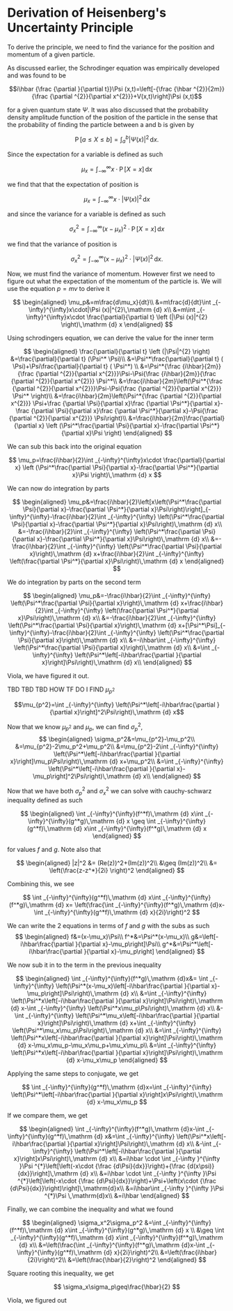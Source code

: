 # Derivation of Heisenberg's Uncertainty Principle

To derive the principle, we need to find the variance for the position and momentum of a given particle.

As discussed earlier, the Schrodinger equation was empirically developed and was found to be

$$i\hbar {\frac {\partial }{\partial t}}\Psi (x,t)=\left[-{\frac {\hbar ^{2}}{2m}}{\frac {\partial ^{2}}{\partial x^{2}}}+V(x,t)\right]\Psi (x,t)$$

for a given quantum state $\Psi$. It was also discussed that the probability density amplitude function of the position of the particle in the sense that the probability of finding the particle between a and b is given by

$$\operatorname {P} [a\leq X\leq b]=\int _{a}^{b}|\Psi (x)|^{2}\,\mathrm {d} x.$$

Since the expectation for a variable is defined as such

$$\mu_x=\int _{-\infty}^{\infty}x\cdot\operatorname {P} [X=x]\,\mathrm {d} x$$

we find that that the expectation of position is

$$\mu_x=\int _{-\infty}^{\infty}x\cdot|\Psi (x)|^{2}\,\mathrm {d} x$$

and since the variance for a variable is defined as such

$$\sigma_x^2=\int _{-\infty}^{\infty}{(x-\mu_x)}^2\cdot\operatorname {P} [X=x]\,\mathrm {d} x$$

we find that the variance of position is

$$\sigma_x^2=\int _{-\infty}^{\infty}{(x-\mu_x)}^2\cdot|\Psi (x)|^{2}\,\mathrm {d} x.$$

Now, we must find the variance of momentum. However first we need to figure  out what the expectation of the momentum of the particle is. We will use the equation $p=mv$ to derive it

$$
\begin{aligned}
\mu_p&=m\frac{d\mu_x}{dt}\\
&=m\frac{d}{dt}\int _{-\infty}^{\infty}x\cdot|\Psi (x)|^{2}\,\mathrm {d} x\\
&=m\int _{-\infty}^{\infty}x\cdot \frac{\partial}{\partial t} \left (|\Psi (x)|^{2} \right)\,\mathrm {d} x
\end{aligned}
$$

Using schrodingers equation, we can derive the value for the inner term

$$
\begin{aligned}
\frac{\partial}{\partial t} \left (|\Psi|^{2} \right)
&=\frac{\partial}{\partial t} (\Psi^* \Psi)\\
&=\Psi^*\frac{\partial}{\partial t} ( \Psi)+\Psi\frac{\partial}{\partial t} ( \Psi^*) \\
&=\Psi^*{\frac {i\hbar}{2m}}{\frac {\partial ^{2}}{\partial x^{2}}}\Psi-\Psi{\frac {i\hbar}{2m}}{\frac {\partial ^{2}}{\partial x^{2}}} \Psi^*\\
&=\frac{i\hbar}{2m}\left(\Psi^*{\frac {\partial ^{2}}{\partial x^{2}}}\Psi-\Psi{\frac {\partial ^{2}}{\partial x^{2}}} \Psi^* \right)\\
&=\frac{i\hbar}{2m}\left(\Psi^*{\frac {\partial ^{2}}{\partial x^{2}}} \Psi+\frac {\partial \Psi}{\partial x}\frac {\partial \Psi^*}{\partial x}-\frac {\partial \Psi}{\partial x}\frac {\partial \Psi^*}{\partial x}-\Psi{\frac {\partial ^{2}}{\partial x^{2}}} \Psi\right)\\
&=\frac{i\hbar}{2m}\frac{\partial}{\partial x} \left (\Psi^*\frac{\partial \Psi}{\partial x}-\frac{\partial \Psi^*}{\partial x}\Psi \right)
\end{aligned}
$$

We can sub this back into the original equation

$$
\mu_p=\frac{i\hbar}{2}\int _{-\infty}^{\infty}x\cdot \frac{\partial}{\partial x} \left (\Psi^*\frac{\partial \Psi}{\partial x}-\frac{\partial \Psi^*}{\partial x}\Psi \right)\,\mathrm {d} x
$$

We can now do integration by parts

$$
\begin{aligned}
\mu_p&=\frac{i\hbar}{2}\left[x\left(\Psi^*\frac{\partial \Psi}{\partial x}-\frac{\partial \Psi^*}{\partial x}\Psi\right)\right]_{-\infty}^{\infty}-\frac{i\hbar}{2}\int _{-\infty}^{\infty} \left(\Psi^*\frac{\partial \Psi}{\partial x}-\frac{\partial \Psi^*}{\partial x}\Psi\right)\,\mathrm {d} x\\
&=-\frac{i\hbar}{2}\int _{-\infty}^{\infty} \left(\Psi^*\frac{\partial \Psi}{\partial x}-\frac{\partial \Psi^*}{\partial x}\Psi\right)\,\mathrm {d} x\\
&=-\frac{i\hbar}{2}\int _{-\infty}^{\infty} \left(\Psi^*\frac{\partial \Psi}{\partial x}\right)\,\mathrm {d} x+\frac{i\hbar}{2}\int _{-\infty}^{\infty} \left(\frac{\partial \Psi^*}{\partial x}\Psi\right)\,\mathrm {d} x
\end{aligned}
$$

We do integration by parts on the second term

$$
\begin{aligned}
\mu_p&=-\frac{i\hbar}{2}\int _{-\infty}^{\infty} \left(\Psi^*\frac{\partial \Psi}{\partial x}\right)\,\mathrm {d} x+\frac{i\hbar}{2}\int _{-\infty}^{\infty} \left(\frac{\partial \Psi^*}{\partial x}\Psi\right)\,\mathrm {d} x\\
&=-\frac{i\hbar}{2}\int _{-\infty}^{\infty} \left(\Psi^*\frac{\partial \Psi}{\partial x}\right)\,\mathrm {d} x+[\Psi^*\Psi]_{-\infty}^{\infty}-\frac{i\hbar}{2}\int _{-\infty}^{\infty} \left(\Psi^*\frac{\partial \Psi}{\partial x}\right)\,\mathrm {d} x\\
&=-i\hbar\int _{-\infty}^{\infty} \left(\Psi^*\frac{\partial \Psi}{\partial x}\right)\,\mathrm {d} x\\
&=\int _{-\infty}^{\infty} \left(\Psi^*\left[-i\hbar\frac{\partial }{\partial x}\right]\Psi\right)\,\mathrm {d} x\\
\end{aligned}
$$

Viola, we have figured it out.

TBD TBD TBD HOW TF DO I FIND $\mu_{p^2}$

$$\mu_{p^2}=\int _{-\infty}^{\infty} \left(\Psi^*\left[-i\hbar\frac{\partial }{\partial x}\right]^2\Psi\right)\,\mathrm {d} x$$

Now that we know $\mu_{p^2}$ and $\mu_p$, we can find $\sigma_p^2$,
$$
\begin{aligned}
\sigma_p^2&=\mu_{p^2}-\mu_p^2\\
&=\mu_{p^2}-2\mu_p^2+\mu_p^2\\
&=\mu_{p^2}-2\int _{-\infty}^{\infty} \left(\Psi^*\left[-i\hbar\frac{\partial }{\partial x}\right]\mu_p\Psi\right)\,\mathrm {d} x+\mu_p^2\\
&=\int _{-\infty}^{\infty} \left(\Psi^*\left[-i\hbar\frac{\partial }{\partial x}-\mu_p\right]^2\Psi\right)\,\mathrm {d} x\\
\end{aligned}
$$

Now that we have both $\sigma_p^2$ and $\sigma_x^2$ we can solve with cauchy-schwarz inequality defined as such

$$
\begin{aligned}
\int _{-\infty}^{\infty}(f^*f)\,\mathrm {d} x\int _{-\infty}^{\infty}(g^*g)\,\mathrm {d} x \geq \int _{-\infty}^{\infty}(g^*f)\,\mathrm {d} x\int _{-\infty}^{\infty}(f^*g)\,\mathrm {d} x
\end{aligned}
$$

for values $f$ and $g$. Note also that

$$
\begin{aligned}
|z|^2 &= (Re(z))^2+(Im(z))^2\\
&\geq (Im(z))^2\\
&= \left(\frac{z-z^*}{2i} \right)^2
\end{aligned}
$$

Combining this, we see

$$
\int _{-\infty}^{\infty}(g^*f)\,\mathrm {d} x\int _{-\infty}^{\infty}(f^*g)\,\mathrm {d} x= \left(\frac{\int _{-\infty}^{\infty}(f^*g)\,\mathrm {d}x-\int _{-\infty}^{\infty}(g^*f)\,\mathrm {d} x}{2i}\right)^2
$$

We can write the 2 equations in terms of $f$ and $g$ with the subs as such
$$
\begin{aligned}
f&=(x-\mu_x)\Psi\\
f^*&=\Psi^*(x-\mu_x)\\
g&=\left[-i\hbar\frac{\partial }{\partial x}-\mu_p\right]\Psi\\
g^*&=\Psi^*\left[-i\hbar\frac{\partial }{\partial x}-\mu_p\right]
\end{aligned}
$$

We now sub it in to the term in the previous inequality

$$
\begin{aligned}
\int _{-\infty}^{\infty}(f^*g)\,\mathrm {d}x&= \int _{-\infty}^{\infty} \left(\Psi^*(x-\mu_x)\left[-i\hbar\frac{\partial }{\partial x}-\mu_p\right]\Psi\right)\,\mathrm {d} x\\
&=\int _{-\infty}^{\infty} \left(\Psi^*x\left[-i\hbar\frac{\partial }{\partial x}\right]\Psi\right)\,\mathrm {d} x-\int _{-\infty}^{\infty} \left(\Psi^*x\mu_p\Psi\right)\,\mathrm {d} x\\
&-\int _{-\infty}^{\infty} \left(\Psi^*\mu_x\left[-i\hbar\frac{\partial }{\partial x}\right]\Psi\right)\,\mathrm {d} x+\int _{-\infty}^{\infty} \left(\Psi^*\mu_x\mu_p\Psi\right)\,\mathrm {d} x\\
&=\int _{-\infty}^{\infty} \left(\Psi^*x\left[-i\hbar\frac{\partial }{\partial x}\right]\Psi\right)\,\mathrm {d} x-\mu_x\mu_p-\mu_x\mu_p+\mu_x\mu_p\\
&=\int _{-\infty}^{\infty} \left(\Psi^*x\left[-i\hbar\frac{\partial }{\partial x}\right]\Psi\right)\,\mathrm {d} x-\mu_x\mu_p
\end{aligned}
$$

Applying the same steps to conjugate, we get

$$
\int _{-\infty}^{\infty}(g^*f)\,\mathrm {d}x=\int _{-\infty}^{\infty} \left(\Psi^*\left[-i\hbar\frac{\partial }{\partial x}\right]x\Psi\right)\,\mathrm {d} x-\mu_x\mu_p
$$

If we compare them, we get

$$
\begin{aligned}
\int _{-\infty}^{\infty}(f^*g)\,\mathrm {d}x-\int _{-\infty}^{\infty}(g^*f)\,\mathrm {d} x&=\int _{-\infty}^{\infty} \left(\Psi^*x\left[-i\hbar\frac{\partial }{\partial x}\right]\Psi\right)\,\mathrm {d} x\\
&-\int _{-\infty}^{\infty} \left(\Psi^*\left[-i\hbar\frac{\partial }{\partial x}\right]x\Psi\right)\,\mathrm {d} x\\
&=i\hbar \cdot \int _{-\infty }^{\infty }\Psi ^{*}\left[\left(-x\cdot {\frac {d\Psi}{dx}}\right)+{\frac {d(x\psi)}{dx}}\right]\,\mathrm {d} x\\
&=i\hbar \cdot \int _{-\infty }^{\infty }\Psi ^{*}\left[\left(-x\cdot {\frac {d\Psi}{dx}}\right)+\Psi+\left(x\cdot {\frac {d\Psi}{dx}}\right)\right]\,\mathrm{d}x\\
&=i\hbar\int _{-\infty }^{\infty }\Psi ^{*}\Psi \,\mathrm{d}x\\
&=i\hbar
\end{aligned}
$$

Finally, we can combine the inequality and what we found

$$
\begin{aligned}
\sigma_x^2\sigma_p^2 &=\int _{-\infty}^{\infty}(f^*f)\,\mathrm {d} x\int _{-\infty}^{\infty}(g^*g)\,\mathrm {d} x \\
&\geq \int _{-\infty}^{\infty}(g^*f)\,\mathrm {d} x\int _{-\infty}^{\infty}(f^*g)\,\mathrm {d} x\\
&=\left(\frac{\int _{-\infty}^{\infty}(f^*g)\,\mathrm {d}x-\int _{-\infty}^{\infty}(g^*f)\,\mathrm {d} x}{2i}\right)^2\\
&=\left(\frac{i\hbar}{2i}\right)^2\\
&=\left(\frac{\hbar}{2}\right)^2
\end{aligned}
$$

Square rooting this inequality, we get

$$
\sigma_x\sigma_p\geq\frac{\hbar}{2}
$$

Viola, we figured out